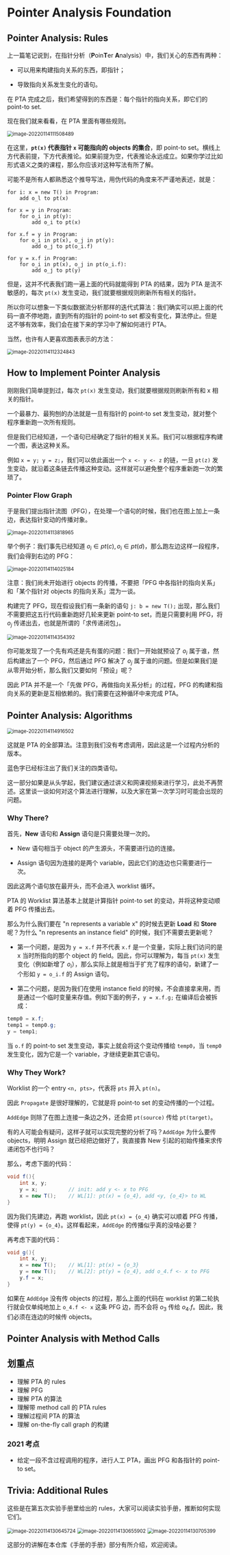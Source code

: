 # Pointer Analysis Foundation

## Pointer Analysis: Rules

上一篇笔记说到，在指针分析（**P**oin**T**er **A**nalysis）中，我们关心的东西有两种：

* 可以用来构建指向关系的东西，即指针；

* 导致指向关系发生变化的语句。

在 PTA 完成之后，我们希望得到的东西是：每个指针的指向关系，即它们的 point-to set.

现在我们就来看看，在 PTA 里面有哪些规则。

<img src="img/9_10_Pointer Analysis Foundation/image-20220114111508489.png" alt="image-20220114111508489" style="zoom:80%;" />

在这里，**`pt(x)` 代表指针 `x` 可能指向的 objects 的集合**，即 point-to set。横线上方代表前提，下方代表推论。如果前提为空，代表推论永远成立。如果你学过比如形式语义之类的课程，那么你应该对这种写法有所了解。



可能不是所有人都熟悉这个推导写法，用伪代码的角度来不严谨地表述，就是：

```
for i: x = new T() in Program:
	add o_l to pt(x)
	
for x = y in Program:
	for o_i in pt(y):
		add o_i to pt(x)

for x.f = y in Program:
	for o_i in pt(x), o_j in pt(y):
		add o_j to pt(o_i.f)

for y = x.f in Program:
	for o_i in pt(x), o_j in pt(o_i.f):
		add o_j to pt(y)
```

但是，这并不代表我们跑一遍上面的代码就能得到 PTA 的结果，因为 PTA 是流不敏感的，每次 `pt(x)` 发生变动，我们就要根据规则刷新所有相关的指针。

所以你可以想象一下类似数据流分析那样的迭代式算法：我们确实可以把上面的代码一直不停地跑，直到所有的指针的 point-to set 都没有变化，算法停止。但是这不够有效率，我们会在接下来的学习中了解如何进行 PTA。



当然，也许有人更喜欢图表表示的方法：

<img src="img/9_10_Pointer Analysis Foundation/image-20220114112324843.png" alt="image-20220114112324843" style="zoom:80%;" />



## How to Implement Pointer Analysis

刚刚我们简单提到过，每次 `pt(x)` 发生变动，我们就要根据规则刷新所有和 x 相关的指针。

一个最暴力、最狗刨的办法就是一旦有指针的 point-to set 发生变动，就对整个程序重新跑一次所有规则。

但是我们已经知道，一个语句已经确定了指针的相关关系。我们可以根据程序构建一个图，表达这种关系。

例如 `x = y; y = z;`，我们可以依此画出一个 `x <- y <- z` 的链，一旦 `pt(z)` 发生变动，就沿着这条链去传播这种变动。这样就可以避免整个程序重新跑一次的繁琐了。



### Pointer Flow Graph

于是我们提出指针流图（PFG），在处理一个语句的时候，我们也在图上加上一条边，表达指针变动的传播对象。

<img src="img/9_10_Pointer Analysis Foundation/image-20220114113818965.png" alt="image-20220114113818965" style="zoom:80%;" />

举个例子：我们事先已经知道 $o_i\in pt(c),o_i\in pt(d)$，那么跑左边这样一段程序，我们会得到右边的 PFG：

<img src="img/9_10_Pointer Analysis Foundation/image-20220114114025184.png" alt="image-20220114114025184" style="zoom:80%;" />

注意：我们尚未开始进行 objects 的传播，不要把「PFG 中各指针的指向关系」和「某个指针对 objects 的指向关系」混为一谈。

构建完了 PFG，现在假设我们有一条新的语句 `j: b = new T();` 出现，那么我们不需要把这五行代码重新跑好几轮来更新 point-to set，而是只需要利用 PFG，将 $o_j$ 传递出去，也就是所谓的「求传递闭包」。

<img src="img/9_10_Pointer Analysis Foundation/image-20220114114354392.png" alt="image-20220114114354392" style="zoom:80%;" />



你可能发现了一个先有鸡还是先有蛋的问题：我们一开始就预设了 $o_i$ 属于谁，然后构建出了一个 PFG，然后通过 PFG 解决了 $o_j$ 属于谁的问题。但是如果我们是从零开始分析，那么我们又要如何「预设」呢？

因此 PTA 并不是一个「先做 PFG，再做指向关系分析」的过程，PFG 的构建和指向关系的更新是互相依赖的。我们需要在这种循环中来完成 PTA。



## Pointer Analysis: Algorithms

<img src="img/9_10_Pointer Analysis Foundation/image-20220114114916502.png" alt="image-20220114114916502" style="zoom:80%;" />

这就是 PTA 的全部算法。注意到我们没有考虑调用，因此这是一个过程内分析的版本。

蓝色字已经标注出了我们关注的四类语句。

这一部分如果是从头学起，我们建议通过讲义和网课视频来进行学习，此处不再赘述。这里谈一谈如何对这个算法进行理解，以及大家在第一次学习时可能会出现的问题。



### Why There?

首先，**New** 语句和 **Assign** 语句是只需要处理一次的。

* New 语句相当于 object 的产生源头，不需要进行边的连接。

* Assign 语句因为连接的是两个 variable，因此它们的连边也只需要进行一次。

因此这两个语句放在最开头，而不会进入 worklist 循环。



 PTA 的 Worklist 算法基本上就是计算指针 point-to set 的变动，并将这种变动顺着 PFG 传播出去。

那么为什么我们要在 "n represents a variable x" 的时候去更新 **Load** 和 **Store** 呢？为什么 "n represents an instance field" 的时候，我们不需要去更新呢？

* 第一个问题，是因为 `y = x.f` 并不代表 `x.f` 是一个变量，实际上我们访问的是 x 当时所指向的那个 object 的 field。因此，你可以理解为，每当 `pt(x)` 发生变化（例如新增了 $o_i$），那么实际上就是相当于扩充了程序的语句，新建了一个形如 `y = o_i.f` 的 Assign 语句。

*  第二个问题，是因为我们在使用 instance field 的时候，不会直接拿来用，而是通过一个临时变量来存值。例如下面的例子，`y = x.f.g;` 在编译后会被拆成：

  ```java
  temp0 = x.f;
  temp1 = temp0.g;
  y = temp1;
  ```

  当 `o.f` 的 point-to set 发生变动，事实上就会将这个变动传播给 `temp0`，当 `temp0` 发生变化，因为它是一个 variable，才继续更新其它语句。

  

### Why They Work?

Worklist 的一个 entry `<n, pts>`，代表将 `pts` 并入 `pt(n)`。

因此 `Propagate` 是很好理解的，它就是将 point-to set 的变动传播的一个过程。

`AddEdge` 则除了在图上连接一条边之外，还会把 `pt(source)` 传给 `pt(target)`。



有的人可能会有疑问，这样子就可以实现完整的分析了吗？`AddEdge` 为什么要传 objects，明明 Assign 就已经把边做好了，我直接靠 New 引起的初始传播来求传递闭包不也行吗？

那么，考虑下面的代码：

```java
void f(){
	int x, y;
    y = x;			// init: add y <- x to PFG
    x = new T();	// WL[1]: pt(x) = {o_4}, add <y, {o_4}> to WL
}
```

因为我们先建边，再跑 worklist，因此 `pt(x) = {o_4}` 确实可以顺着 PFG 传播，使得 `pt(y) = {o_4}`。这样看起来，`AddEdge` 的传播似乎真的没啥必要？

再考虑下面的代码：

```java
void g(){
	int x, y;
    x = new T(); 	// WL[1]: pt(x) = {o_3}
    y = new T(); 	// WL[2]: pt(y) = {o_4}, add o_4.f <- x to PFG
    y.f = x; 		
}
```

如果在 `AddEdge` 没有传  objects 的过程，那么上面的代码在 worklist 的第二轮执行就会仅单纯地加上 `o_4.f <- x` 这条 PFG 边，而不会将 $o_3$ 传给 $o_4.f$。因此，我们必须在连边的时候传 objects。



## Pointer Analysis with Method Calls



## 划重点

* 理解 PTA 的 rules
* 理解 PFG
* 理解 PTA 的算法
* 理解带 method call 的 PTA rules
* 理解过程间 PTA 的算法
* 理解 on-the-fly call graph 的构建



### 2021 考点

* 给定一段不含过程调用的程序，进行人工 PTA，画出 PFG 和各指针的 point-to set。



## Trivia: Additional Rules

这些是在第五次实验手册里给出的 rules，大家可以阅读实验手册，推断如何实现它们。

<img src="img/9_10_Pointer Analysis Foundation/image-20220114130645724.png" alt="image-20220114130645724" style="zoom:80%;" />

<img src="img/9_10_Pointer Analysis Foundation/image-20220114130655902.png" alt="image-20220114130655902" style="zoom:80%;" />

<img src="img/9_10_Pointer Analysis Foundation/image-20220114130705399.png" alt="image-20220114130705399" style="zoom:80%;" />

这部分的讲解在本仓库《手册的手册》部分有所介绍，欢迎阅读。